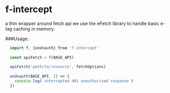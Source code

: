 # f-intercept
a thin wrapper around fetch api we use the eFetch library to handle basic e-tag caching in memory.

###Usage:
  
``` javascript
  import f, {onUnauth} from 'f-intercept'
  
  const apiFetch = f(BASE_API)
  
  apiFetch('path/to/resource', fetchOptions)
  
  onUnauth(BASE_API, () => {
    console.log('intercepted 401 unauthorized response')
  })
```
